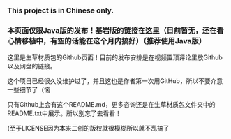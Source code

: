 ### This project is in Chinese only.

### 本页面仅限Java版的发布！基岩版的[链接在这里](link.placeholder)（目前暂无，还在看心情移植中，有空的话能在这个月内搞好）（推荐使用Java版）

这里是生草材质包的Github页面！目前的发布安排是在视频置顶评论里放Github以及网盘的链接。

这个项目已经很久没维护过了，并且这也是作者第一次用GitHub，所以不要介意一些细节了（恼

只有Github上会有这个README.md，更多咨询还是在生草材质包文件夹中的README.txt中展示。所以别忘了去看看！

(至于LICENSE因为本来二创的版权就很模糊所以就不乱搞了
